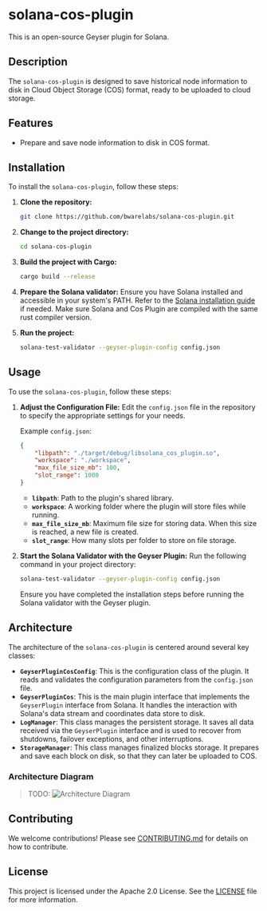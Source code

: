 # solana-cos-plugin

This is an open-source Geyser plugin for Solana.

## Description

The `solana-cos-plugin` is designed to save historical node information to disk in Cloud Object Storage (COS) format, ready to be uploaded to cloud storage.

## Features

- Prepare and save node information to disk in COS format.

## Installation

To install the `solana-cos-plugin`, follow these steps:

1. **Clone the repository:**
    ```sh
    git clone https://github.com/bwarelabs/solana-cos-plugin.git
    ```
2. **Change to the project directory:**
    ```sh
    cd solana-cos-plugin
    ```
3. **Build the project with Cargo:**
    ```sh
    cargo build --release
    ```
4. **Prepare the Solana validator:**
    Ensure you have Solana installed and accessible in your system's PATH. Refer to the [Solana installation guide](https://docs.solana.com/cli/install-solana-cli-tools) if needed.
    Make sure Solana and Cos Plugin are compiled with the same rust compiler version.

5. **Run the project:**
    ```sh
    solana-test-validator --geyser-plugin-config config.json
    ```

## Usage

To use the `solana-cos-plugin`, follow these steps:

1. **Adjust the Configuration File:**
    Edit the `config.json` file in the repository to specify the appropriate settings for your needs.

    Example `config.json`:
    ```json
    {
        "libpath": "./target/debug/libsolana_cos_plugin.so",
        "workspace": "./workspace",
        "max_file_size_mb": 100,
        "slot_range": 1000
    }
    ```

    - **`libpath`**: Path to the plugin's shared library.
    - **`workspace`**: A working folder where the plugin will store files while running.
    - **`max_file_size_mb`**: Maximum file size for storing data. When this size is reached, a new file is created.
    - **`slot_range`**: How many slots per folder to store on file storage.

2. **Start the Solana Validator with the Geyser Plugin:**
    Run the following command in your project directory:
    ```sh
    solana-test-validator --geyser-plugin-config config.json
    ```

    Ensure you have completed the installation steps before running the Solana validator with the Geyser plugin.

## Architecture

The architecture of the `solana-cos-plugin` is centered around several key classes:

- **`GeyserPluginCosConfig`**: This is the configuration class of the plugin. It reads and validates the configuration parameters from the `config.json` file.
- **`GeyserPluginCos`**: This is the main plugin interface that implements the `GeyserPlugin` interface from Solana. It handles the interaction with Solana's data stream and coordinates data store to disk.
- **`LogManager`**: This class manages the persistent storage. It saves all data received via the `GeyserPlugin` interface and is used to recover from shutdowns, failover exceptions, and other interruptions.
- **`StorageManager`**: This class manages finalized blocks storage. It prepares and save each block on disk, so that they can later be uploaded to COS.

### Architecture Diagram

> TODO: ![Architecture Diagram](path/to/architecture_diagram.png)

## Contributing

We welcome contributions! Please see [CONTRIBUTING.md](CONTRIBUTING.md) for details on how to contribute.

## License

This project is licensed under the Apache 2.0 License. See the [LICENSE](LICENSE) file for more information.
